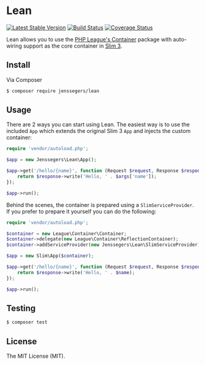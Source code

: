 Lean
====

[![Latest Stable Version](http://img.shields.io/packagist/v/jenssegers/lean.svg)](https://packagist.org/packages/jenssegers/lean) [![Build Status](http://img.shields.io/travis/jenssegers/lean.svg)](https://travis-ci.org/jenssegers/lean) [![Coverage Status](http://img.shields.io/coveralls/jenssegers/lean.svg)](https://coveralls.io/r/jenssegers/lean)

Lean allows you to use the [PHP League's Container](https://github.com/thephpleague/container) package with auto-wiring support as the core container in [Slim 3](https://github.com/slimphp/Slim).

## Install

Via Composer

``` bash
$ composer require jenssegers/lean
```

## Usage

There are 2 ways you can start using Lean. The easiest way is to use the included `App` which extends the original Slim 3 `App` and injects the custom container:

``` php
require 'vendor/autoload.php';

$app = new Jenssegers\Lean\App();

$app->get('/hello/{name}', function (Request $request, Response $response, array $args) {
    return $response->write('Hello, ' . $args['name']);
});

$app->run();
```

Behind the scenes, the container is prepared using a `SlimServiceProvider`. If you prefer to prepare it yourself you can do the following:


``` php
require 'vendor/autoload.php';

$container = new League\Container\Container;
$container->delegate(new League\Container\ReflectionContainer);
$container->addServiceProvider(new Jenssegers\Lean\SlimServiceProvider);

$app = new Slim\App($container);

$app->get('/hello/{name}', function (Request $request, Response $response, $name) {
    return $response->write('Hello, ' . $name);
});

$app->run();
```

## Testing

``` bash
$ composer test
```

## License

The MIT License (MIT).
